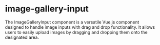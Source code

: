 # image-gallery-input
The ImageGalleryInput component is a versatile Vue.js component designed to handle image inputs with drag and drop functionality. It allows users to easily upload images by dragging and dropping them onto the designated area.
